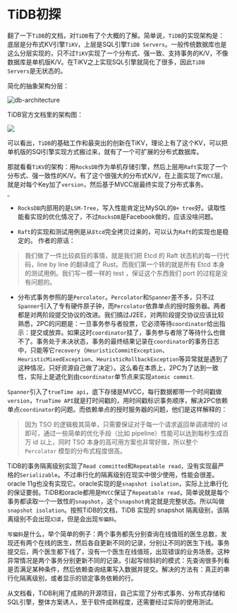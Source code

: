 # TiDB初探


翻了一下`TiDB`的文档，对`TiDB`有了个大概的了解。简单说，`TiDB`的实现架构是：底层是分布式KV引擎`TiKV`，上层是SQL引擎`TiDB Servers`。一般传统数据库也是这么分层实现的，只不过`TiKV`实现了一个分布式、强一致、支持事务的K/V，不像数据库是单机版K/V。在TiKV之上实现SQL引擎就简化了很多，因此`TiDB Servers`是无状态的。

简化的抽象架构分层：

![db-architecture](https://images-1251716363.cos.ap-guangzhou.myqcloud.com/images/202207011429441.png)


TiDB官方文档里的架构图：

![](https://images-1251716363.cos.ap-guangzhou.myqcloud.com/images/202207011430517.png)



可以看出，`TiDB`的基础工作和最突出的创新在TiKV，理论上有了这个KV，可以把单机版的SQl引擎实现方式搬过来，就有了一个可扩展的分布式数据库。

那就看看`TiKV`的架构：用`RocksDB`作为单机存储引擎，然后上层用`Raft`实现了一个分布式、强一致性的K/V。有了这个很强大的分布式K/V，在上面实现了`MVCC`层，就是对每个Key加了`version`，然后基于MVCC层最终实现了分布式事务。

<img src="https://images-1251716363.cos.ap-guangzhou.myqcloud.com/images/202207011430515.png" style="zoom:30%;" />



* `RocksDB`内部用的是`LSM-Tree`，写入性能肯定比MySQL的`B+ tree`好。读取性能看实现的优化情况了，不过`RocksDB`是Facebook做的，应该没啥问题。

* `Raft`的实现和测试用例是从`Etcd`完全拷贝过来的，可以认为`Raft`的实现也是稳定的。 作者的原话：

> 我们做了一件比较疯狂的事情，就是我们把 Etcd 的 Raft 状态机的每一行代码，line by line 的翻译成了 Rust。而我们第一个转的就是所有 Etcd 本身的测试用例。我们写一模一样的 test ，保证这个东西我们 port 的过程是没有问题的。

* 分布式事务参照的是`Percolator`。`Percolator`和`Spanner`差不多，只不过`Spanner`引入了专有硬件原子钟，而`Percolator`依靠单点的授时服务器。两者都是对两阶段提交协议的改进。我们搞过J2EE，对两阶段提交协议应该比较熟悉，2PC的问题是：一旦事务参与者投票，它必须等待`coordinator`给出指示：提交或放弃。如果这时`coordinator`挂了，事务参与者除了等待什么也做不了。事务处于未决状态，事务的最终结果记录在`coordinator`的事务日志中，只能等它`recovery`（`HeuristicCommitException`、`HeuristicMixedException`、`HeuristicRollbackException`等异常就是遇到了这种情况，只好资源自己做了决定）。这么看在本质上，2PC为了达到一致性，实际上是退化到由`coordinator`单节点来实现`atomic commit`.

`Spanner`引入了`trueTime api`，底下存储是MVCC，每行数据都带一个时间戳做`version`，`TrueTime API`就是打时间戳的，用时间戳标识事务顺序，解决2PC依赖单点`coordinator`的问题。而依赖单点的授时服务器的问题，他们是这样解释的：

> 因为 TSO 的逻辑极其简单，只需要保证对于每一个请求返回单调递增的 id 即可，通过一些简单的优化手段（比如 pipeline）性能可以达到每秒生成百万 id 以上，同时 TSO 本身的高可用方案也非常好做，所以整个 `Percolator` 模型的分布式程度很高。

TiDB的事务隔离级别实现了`Read committed`和`Repeatable read`，没有实现最严格的`Serializable`。不过串行化的隔离级别在现实中很少使用，性能会很差。oracle 11g也没有实现它。oracle实现的是`snapshot isolation`，实际上比串行化的保证要弱。TiDB和oracle都用是`MVCC`保证了`Repeatable read`，简单说就是每个事务都读取一个一致性的`snapshot`，这个`snapshot`肯定就是完整状态。所以叫做`snapshot isolation`。按照TiDB的文档，TiDB 实现的 snapshot 隔离级别，该隔离级别不会出现`幻读`，但是会出现`写偏斜`。

`写偏斜`是什么，举个简单的例子：两个事务都先分别查询在线值班的医生总数，发现还有两个在线的医生，然后各自更新不同的记录，分别让不同的医生下线。事务提交后，两个医生都下线了，没有一个医生在线值班，出现错误的业务场景。这种异常情况是两个事务分别更新不同的记录。引起写倾斜的的模式：先查询很多列看是否满足某种条件，然后依赖查询结果写入数据并提交。解决的方法有：真正的串行化隔离级别，或者显示的锁定事务依赖的行。

从文档看，TiDB利用了成熟的开源项目，自己实现了分布式事务、分布式存储和SQL引擎，整体方案诱人，至于软件成熟程度，还需要经过实际的使用测试。

